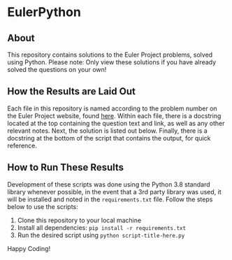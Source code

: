 # EulerPython

## About

This repository contains solutions to the Euler Project problems, solved using Python. Please note: Only view these solutions if you have already solved the questions on your own!

## How the Results are Laid Out

Each file in this repository is named according to the problem number on the Euler Project website, found [here](https://projecteuler.net/about). Within each file, there is a docstring located at the top containing the question text and link, as well as any other relevant notes. Next, the solution is listed out below. Finally, there is a docstring at the bottom of the script that contains the output, for quick reference.

## How to Run These Results

Development of these scripts was done using the Python 3.8 standard library whenever possible, in the event that a 3rd party library was used, it will be installed and noted in the `requirements.txt` file. Follow the steps below to use the scripts:

1. Clone this repository to your local machine
2. Install all dependencies: `pip install -r requirements.txt`
3. Run the desired script using `python script-title-here.py`

Happy Coding!
